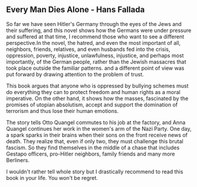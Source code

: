 ## Every Man Dies Alone - Hans Fallada

So far we have seen Hitler's Germany through the eyes of the Jews and their suffering, and this novel shows how the Germans were under pressure and suffered at that time, I recommend those who want to see a different perspective.In the novel, the hatred, and even the most important of all, neighbors, friends, relatives, and even husbands fed into the crisis, oppression, poverty, injustice, unlawfulness, injustice, and perhaps most importantly, of the German people, rather than the Jewish massacres that took place outside the familiar patterns. and a different point of view was put forward by drawing attention to the problem of trust.

This book argues that anyone who is oppressed by bullying schemes must do everything they can to protect freedom and human rights as a moral imperative. On the other hand, it shows how the masses, fascinated by the promises of utopian absolutism, accept and support the domination of terrorism and thus lose their human emotions.

The story tells Otto Quangel commutes to his job at the factory, and Anna Quangel continues her work in the women's arm of the Nazi Party. One day, a spark sparks in their brains when their sons on the front receive news of death. They realize that, even if only two, they must challenge this brutal fascism. So they find themselves in the middle of a chase that includes Gestapo officers, pro-Hitler neighbors, family friends and many more Berliners. 

I wouldn't rather tell whole story but I drastically recommend to read this book in your life. You won't be regret.
